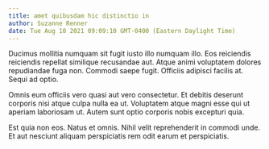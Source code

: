```yaml
---
title: amet quibusdam hic distinctio in
author: Suzanne Renner
date: Tue Aug 10 2021 09:09:10 GMT-0400 (Eastern Daylight Time)
---
```

Ducimus mollitia numquam sit fugit iusto illo numquam illo. Eos reiciendis reiciendis repellat similique recusandae aut. Atque animi voluptatem dolores repudiandae fuga non. Commodi saepe fugit. Officiis adipisci facilis at. Sequi ad optio.

 Omnis eum officiis vero quasi aut vero consectetur. Et debitis deserunt corporis nisi atque culpa nulla ea ut. Voluptatem atque magni esse qui ut aperiam laboriosam ut. Autem sunt optio corporis nobis excepturi quia.

 Est quia non eos. Natus et omnis. Nihil velit reprehenderit in commodi unde. Et aut nesciunt aliquam perspiciatis rem odit earum et perspiciatis.